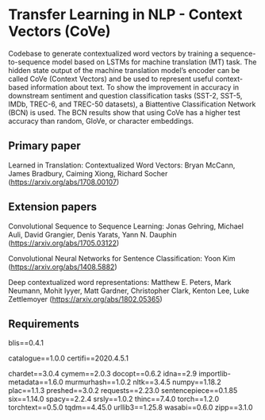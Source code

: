 # Transfer Learning in NLP - Context Vectors (CoVe)

Codebase to generate contextualized word vectors by training a sequence-to-sequence model based on LSTMs for machine translation (MT) task. The hidden state output of the machine translation model’s encoder can be called CoVe (Context Vectors) and be used to represent useful context-based information about text. To show the improvement in accuracy in downstream sentiment and question classification tasks (SST-2, SST-5, IMDb, TREC-6, and TREC-50 datasets), a Biattentive Classification Network (BCN) is used. The BCN results show that using CoVe has a higher test accuracy than random, GloVe, or character embeddings.

## Primary paper

Learned in Translation: Contextualized Word Vectors: Bryan McCann, James Bradbury, Caiming Xiong, Richard Socher (https://arxiv.org/abs/1708.00107)

## Extension papers

Convolutional Sequence to Sequence Learning: Jonas Gehring, Michael Auli, David Grangier, Denis Yarats, Yann N. Dauphin (https://arxiv.org/abs/1705.03122)

Convolutional Neural Networks for Sentence Classification: Yoon Kim (https://arxiv.org/abs/1408.5882)

Deep contextualized word representations: Matthew E. Peters, Mark Neumann, Mohit Iyyer, Matt Gardner, Christopher Clark, Kenton Lee, Luke Zettlemoyer (https://arxiv.org/abs/1802.05365)

## Requirements

blis==0.4.1

catalogue==1.0.0
certifi==2020.4.5.1

chardet==3.0.4
cymem==2.0.3
docopt==0.6.2
idna==2.9
importlib-metadata==1.6.0
murmurhash==1.0.2
nltk==3.4.5
numpy==1.18.2
plac==1.1.3
preshed==3.0.2
requests==2.23.0
sentencepiece==0.1.85
six==1.14.0
spacy==2.2.4
srsly==1.0.2
thinc==7.4.0
torch==1.2.0
torchtext==0.5.0
tqdm==4.45.0
urllib3==1.25.8
wasabi==0.6.0
zipp==3.1.0
